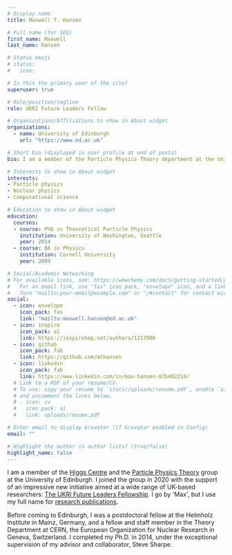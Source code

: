 ```yaml
---
# Display name
title: Maxwell T. Hansen

# Full name (for SEO)
first_name: Maxwell
last_name: Hansen

# Status emoji
# status:
#   icon:

# Is this the primary user of the site?
superuser: true

# Role/position/tagline
role: UKRI Future Leaders Fellow

# Organizations/Affiliations to show in About widget
organizations:
  - name: University of Edinburgh
    url: "https://www.ed.ac.uk"

# Short bio (displayed in user profile at end of posts)
bio: I am a member of the Particle Physics Theory department at the University of Edinburgh.

# Interests to show in About widget
interests:
- Particle physics
- Nuclear physics
- Computational science

# Education to show in About widget
education:
  courses:
  - course: PhD in Theoretical Particle Physics
    institution: University of Washington, Seattle
    year: 2014
  - course: BA in Physics
    institution: Cornell University
    year: 2009

# Social/Academic Networking
# For available icons, see: https://wowchemy.com/docs/getting-started/page-builder/#icons
#   For an email link, use "fas" icon pack, "envelope" icon, and a link in the
#   form "mailto:your-email@example.com" or "/#contact" for contact widget.
social:
  - icon: envelope
    icon_pack: fas
    link: "mailto:maxwell.hansen@ed.ac.uk"
  - icon: inspire
    icon_pack: ai
    link: https://inspirehep.net/authors/1217906
  - icon: github
    icon_pack: fab
    link: https://github.com/mthansen
  - icon: linkedin
    icon_pack: fab
    link: https://www.linkedin.com/in/max-hansen-87b482214/
  # Link to a PDF of your resume/CV.
  # To use: copy your resume to `static/uploads/resume.pdf`, enable `ai` icons in `params.yaml`,
  # and uncomment the lines below.
  # - icon: cv
  #   icon_pack: ai
  #   link: uploads/resume.pdf

# Enter email to display Gravatar (if Gravatar enabled in Config)
email: ""

# Highlight the author in author lists? (true/false)
highlight_name: false
---
```


I am a member of the [Higgs Centre](https://higgs.ph.ed.ac.uk/people/hansen-maxwell-t/) and the [Particle Physics Theory](https://www.ph.ed.ac.uk/people/maxwell-hansen) group at the University of Edinburgh. I joined the group in 2020 with the support of an impressive new initiative aimed at a wide range of UK-based researchers: [The UKRI Future Leaders Fellowship](https://www.ukri.org/our-work/developing-people-and-skills/future-leaders-fellowships/). I go by 'Max', but I use my full name for [research publications](https://inspirehep.net/authors/1217906?ui-citation-summary=true).

Before coming to Edinburgh, I was a postdoctoral fellow at the Helmholz Institute in Mainz, Germany, and a fellow and staff member in the Theory Department at CERN, the European Organization for Nuclear Research in Geneva, Switzerland. I completed my Ph.D. in 2014, under the exceptional supervision of my advisor and collaborator, Steve Sharpe.